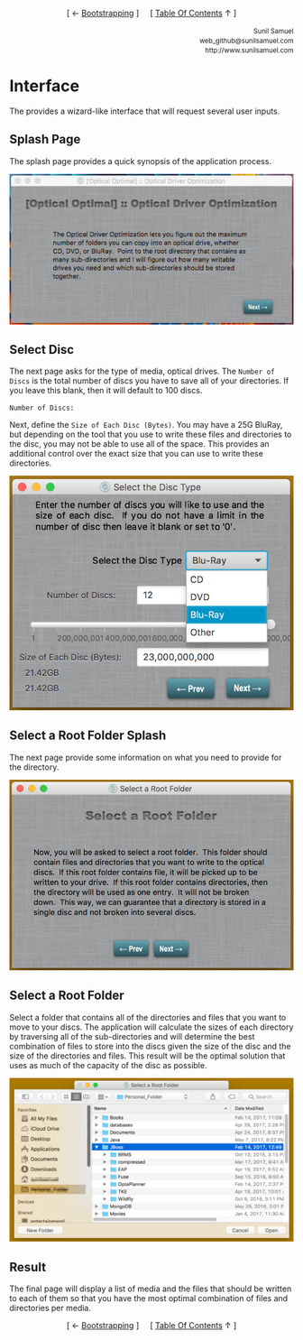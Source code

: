 <!--autoheader--><p align='center'>[ &larr; <a href='/documentation/02.Bootstrapping.md#bootstrapping'>Bootstrapping</a> ]&nbsp;&nbsp;&nbsp;&nbsp;&nbsp;[ <a href='/Readme.md'>Table Of Contents</a> &uarr; ]</p><!--/autoheader-->
<p align='right'>
<small>Sunil Samuel<br>
web_github@sunilsamuel.com<br>
http://www.sunilsamuel.com
</small>
</p>

# Interface

The provides a wizard-like interface that will request several user inputs.

## Splash Page

The splash page provides a quick synopsis of the application process.

<p align='center'><img src="/optical-optimal/documentation/gfx/splash.png"></p>

## Select Disc

The next page asks for the type of media, optical drives.  The `Number of Discs` is the total number of discs you have to save all of your directories.  If you leave this blank, then it will default to 100 discs.

```
Number of Discs:
```

Next, define the  `Size of Each Disc (Bytes)`.  You may have a 25G BluRay, but depending on the tool that you use to write these files and directories to the disc, you may not be able to use all of the space.  This provides an additional control over the exact size that you can use to write these directories.

<p align='center'><img src="/optical-optimal/documentation/gfx/select-disc.png"></p>

## Select a Root Folder Splash

The next page provide some information on what you need to provide for the directory.

<p align='center'><img src="/optical-optimal/documentation/gfx/root-folder-splash.png"></p>

## Select a Root Folder

Select a folder that contains all of the directories and files that you want to move to your discs.  The application will calculate the sizes of each directory by traversing  all of the sub-directories and will determine the best combination of files to store into the discs given the size of the disc and the size of the directories and files.  This result will be the optimal solution that uses as much of the capacity of the disc as possible.

<p align='center'><img src="/optical-optimal/documentation/gfx/select-folder.png"></p>

## Result

The final page will display a list of media and the files that should be written to each of them so that you have the most optimal combination of files and directories per media. 
<!--autoheader--><p align='center'>[ &larr; <a href='/documentation/02.Bootstrapping.md#bootstrapping'>Bootstrapping</a> ]&nbsp;&nbsp;&nbsp;&nbsp;&nbsp;[ <a href='/Readme.md'>Table Of Contents</a> &uarr; ]</p><!--/autoheader-->